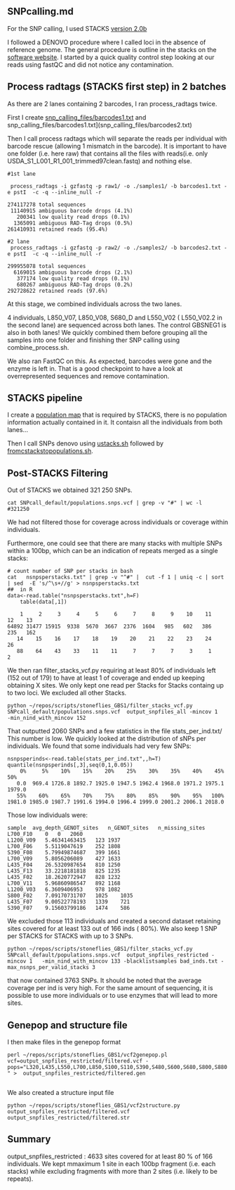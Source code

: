 ## SNPcalling.md


For the SNP calling, I used STACKS [version 2.0b](http://catchenlab.life.illinois.edu/stacks/)

I followed a DENOVO procedure where I called loci in the absence of reference genome. The general procedure is outline in the stacks on the [software website](http://catchenlab.life.illinois.edu/stacks/manual/). I started by a quick quality control step looking at our reads using fastQC and did not notice any contamination.



## Process radtags (STACKS first step) in 2 batches

As there are 2 lanes containing 2 barcodes, I ran process_radtags twice.

First I create [snp_calling_files/barcodes1.txt](snp_calling_files/barcodes1.txt) and snp_calling_files/barcodes1.txt](snp_calling_files/barcodes2.txt)

Then I call process radtags which will separate the reads per individual with barcode rescue (allowing 1 mismatch in the barcode). It is important to have one folder (i.e. here raw) that contains all the files with reads(i.e. only USDA_S1_L001_R1_001_trimmed97clean.fastq) and nothing else.


```
#1st lane

 process_radtags -i gzfastq -p raw1/ -o ./samples1/ -b barcodes1.txt -e pstI  -c -q --inline_null -r

274117278 total sequences
 11140915 ambiguous barcode drops (4.1%)
   200341 low quality read drops (0.1%)
  1365091 ambiguous RAD-Tag drops (0.5%)
261410931 retained reads (95.4%)

#2 lane
 process_radtags -i gzfastq -p raw2/ -o ./samples2/ -b barcodes2.txt -e pstI  -c -q --inline_null -r

299955078 total sequences
  6169015 ambiguous barcode drops (2.1%)
   377174 low quality read drops (0.1%)
   680267 ambiguous RAD-Tag drops (0.2%)
292728622 retained reads (97.6%)
```
At this stage, we combined individuals across the two lanes.

4 individuals, L850_V07, L850_V08, S680_D and L550_V02 ( L550_V02.2 in the second lane) are sequenced across both lanes. The control GBSNEG1 is also in both lanes! We quickly combined them before grouping all the samples into one folder and finishing ther SNP calling using combine_process.sh.



We also ran FastQC on this. As expected, barcodes were gone and the enzyme is left in. That is a good checkpoint to have a look at overrepresented sequences and remove contamination.




## STACKS pipeline

I create a [population map](snp_calling_files/popmap.txt) that is required by STACKS, there is no population information actually contained in it. It contaisn all the individuals from both lanes...

Then I call SNPs denovo using [ustacks.sh](ustacks.sh) followed by [fromcstackstopopulations.sh](fromcstackstopopulations.sh).

## Post-STACKS Filtering

Out of STACKS we obtained 321 250 SNPs.
```
cat SNPcall_default/populations.snps.vcf | grep -v "#" | wc -l
#321250
```
 We had not filtered those for coverage across individuals or coverage within individuals.

Furthermore, one could see that there are many stacks with multiple SNPs within a 100bp, which can be an indication of repeats merged as a single stacks:

```
# count number of SNP per stacks in bash
cat   nsnpsperstacks.txt" | grep -v "^#" |  cut -f 1 | uniq -c | sort | sed  -E 's/^\s+//g' > nsnpsperstacks.txt
##  in R
data<-read.table("nsnpsperstacks.txt",h=F)
	table(data[,1])

    1     2     3     4     5     6     7     8     9    10    11    12    13
64892 31477 15915  9338  5670  3667  2376  1604   985   602   386   235   162
   14    15    16    17    18    19    20    21    22    23    24    26
   88    64    43    33    11    11     7     7     7     3     1     2
```


We then ran filter_stacks_vcf.py requiring at least 80% of individuals left (152 out of 179) to have at least 1 of coverage and ended up keeping obtaining X sites. We only kept one read per Stacks for Stacks containg up to two loci. We excluded all other Stacks.

```
python ~/repos/scripts/stoneflies_GBS1/filter_stacks_vcf.py SNPcall_default/populations.snps.vcf  output_snpfiles_all -mincov 1   -min_nind_with_mincov 152 
```

That outputted 2060 SNPs and a few statistics in the file stats_per_ind.txt/ This number is low. We quickly looked at the distribution of sNPs per individuals. We found that some individuals had very few SNPs:
```
nsnpsperinds<-read.table(stats_per_ind.txt",,h=T)
quantile(nsnpsperinds[,3],seq(0,1,0.05))
    0%     5%    10%    15%    20%    25%    30%    35%    40%    45%    50%
   0.0  969.4 1726.8 1892.7 1925.0 1947.5 1962.4 1968.0 1971.2 1975.1 1979.0
   55%    60%    65%    70%    75%    80%    85%    90%    95%   100%
1981.0 1985.0 1987.7 1991.6 1994.0 1996.4 1999.0 2001.2 2006.1 2018.0

```

Those low individuals were:

```
sample	avg_depth_GENOT_sites	n_GENOT_sites	n_missing_sites
L700_F10	0	0	2060
L1200_V09	5.46341463415	123	1937
L700_F06	5.5119047619	252	1808
S390_F08	5.79949874687	399	1661
L700_V09	5.8056206089	427	1633
L435_F04	26.5320987654	810	1250
L435_F13	33.2218181818	825	1235
L435_F02	18.2620772947	828	1232
L700_V11	5.96860986547	892	1168
L1200_V03	6.3609406953	978	1082
S800_F02	7.09170731707	1025	1035
L435_F07	9.00522778193	1339	721
S390_F07	9.15603799186	1474	586
```

We excluded those 113 individuals and created a second dataset retaining sites covered for at least 133 out of 166 inds ( 80%). We also keep 1 SNP per STACKS for STACKS with up to 3 SNPs.

```
python ~/repos/scripts/stoneflies_GBS1/filter_stacks_vcf.py SNPcall_default/populations.snps.vcf  output_snpfiles_restricted -mincov 1   -min_nind_with_mincov 133 -blacklistsamples bad_inds.txt -max_nsnps_per_valid_stacks 3
```

that now contained 3763 SNPs. It should be noted that the average coverage per ind is very high. For the same amount of sequencing, it is possible to use more individuals or to use enzymes that will lead to more sites.

## Genepop and structure file 


I then make files in the genepop format

```
perl ~/repos/scripts/stoneflies_GBS1/vcf2genepop.pl vcf=output_snpfiles_restricted/filtered.vcf -pops="L320,L435,L550,L700,L850,S100,S110,S390,S480,S600,S680,S800,S880
" >  output_snpfiles_restricted/filtered.gen


```
We also created a structure input file

```
python ~/repos/scripts/stoneflies_GBS1/vcf2structure.py output_snpfiles_restricted/filtered.vcf output_snpfiles_restricted/filtered.str
```


## Summary 

output_snpfiles_restricted :  4633 sites covered for at least 80 % of 166 individuals. We kept mmaximum 1 site in each 100bp fragment (i.e. each stacks) while excluding fragments with more than 2 sites (i.e. likely to be repeats).